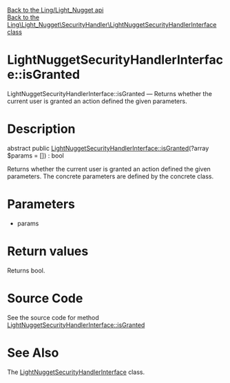 [Back to the Ling/Light_Nugget api](https://github.com/lingtalfi/Light_Nugget/blob/master/doc/api/Ling/Light_Nugget.md)<br>
[Back to the Ling\Light_Nugget\SecurityHandler\LightNuggetSecurityHandlerInterface class](https://github.com/lingtalfi/Light_Nugget/blob/master/doc/api/Ling/Light_Nugget/SecurityHandler/LightNuggetSecurityHandlerInterface.md)


LightNuggetSecurityHandlerInterface::isGranted
================



LightNuggetSecurityHandlerInterface::isGranted — Returns whether the current user is granted an action defined the given parameters.




Description
================


abstract public [LightNuggetSecurityHandlerInterface::isGranted](https://github.com/lingtalfi/Light_Nugget/blob/master/doc/api/Ling/Light_Nugget/SecurityHandler/LightNuggetSecurityHandlerInterface/isGranted.md)(?array $params = []) : bool




Returns whether the current user is granted an action defined the given parameters.
The concrete parameters are defined by the concrete class.




Parameters
================


- params

    


Return values
================

Returns bool.








Source Code
===========
See the source code for method [LightNuggetSecurityHandlerInterface::isGranted](https://github.com/lingtalfi/Light_Nugget/blob/master/SecurityHandler/LightNuggetSecurityHandlerInterface.php#L22-L22)


See Also
================

The [LightNuggetSecurityHandlerInterface](https://github.com/lingtalfi/Light_Nugget/blob/master/doc/api/Ling/Light_Nugget/SecurityHandler/LightNuggetSecurityHandlerInterface.md) class.



